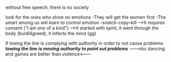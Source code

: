 
without free speech, there is no society

look for the ones who show no emotions
-They will get the women first
-The smart among us will learn to control emotion
-snatch-copy-kill
-->It requires consent ("I am one of a kind")
-->It started with spirit, it went through the body (buidl4greed), it infects the mind (gg)

If toeing the line is complying with authority in order to not cause problems
***towing the line is moving authority to point out problems***
--->bc dancing and games are better than violence<---